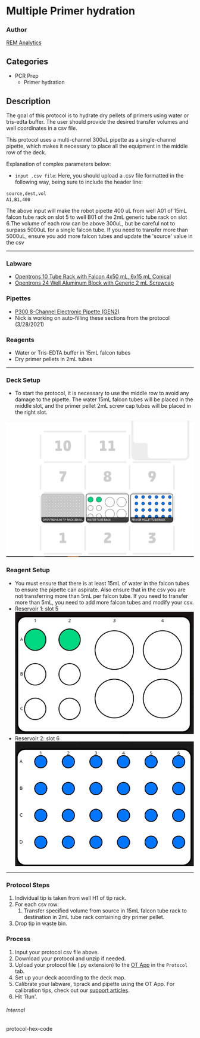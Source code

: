 # Multiple Primer hydration

### Author
[REM Analytics](https://www.remanalytics.ch/)

## Categories
* PCR Prep
	* Primer hydration

## Description
The goal of this protocol is to hydrate dry pellets of primers using water or tris-edta buffer. The user should provide the desired transfer volumes and well coordinates in a csv file. 

This protocol uses a multi-channel 300uL pipette as a single-channel pipette, which makes it necessary to place all the equipment in the middle row of the deck. 

Explanation of complex parameters below:
* `input .csv file`: Here, you should upload a .csv file formatted in the following way, being sure to include the header line:
```
source,dest,vol
A1,B1,400
```
The above input will make the robot pipette 400 uL from well A01 of 15mL falcon tube rack on slot 5 to well B01 of the 2mL generic tube rack on slot 6.The volume of each row can be above 300uL, but be careful not to surpass 5000uL for a single falcon tube. If you need to transfer more than 5000uL, ensure you add more falcon tubes and update the 'source' value in the csv

---


### Labware

* [Opentrons 10 Tube Rack with Falcon 4x50 mL, 6x15 mL Conical](https://labware.opentrons.com/opentrons_10_tuberack_falcon_4x50ml_6x15ml_conical)
* [Opentrons 24 Well Aluminum Block with Generic 2 mL Screwcap](https://labware.opentrons.com/opentrons_24_aluminumblock_generic_2ml_screwcap)

### Pipettes
* [P300 8-Channel Electronic Pipette (GEN2)](https://shop.opentrons.com/collections/ot-2-pipettes/products/8-channel-electronic-pipette?variant=5984202489885)
* Nick is working on auto-filling these sections from the protocol (3/28/2021)

### Reagents
* Water or Tris-EDTA buffer in 15mL falcon tubes
* Dry primer pellets in 2mL tubes
---

### Deck Setup
* To start the protocol, it is necessary to use the middle row to avoid any damage to the pipette. The water 15mL falcon tubes will be placed in the middle slot, and the primer pellet 2mL screw cap tubes will be placed in the right slot.

![deck layout](./deck_layout.PNG)

### Reagent Setup
* You must ensure that there is at least 15mL of water in the falcon tubes to ensure the pipette can aspirate. Also ensure that in the csv you are not transferring more than 5mL per falcon tube. If you need to transfer more than 5mL, you need to add more falcon tubes and modify your csv. 
* Reservoir 1: slot 5
![15mL Falcon Tube Rack](./water_tube_rack.PNG)
* Reservoir 2: slot 6  
![24 well 2mL screw cap tube rack](./primer_tube_rack.PNG)

---

### Protocol Steps
1. Individual tip is taken from well H1 of tip rack.
2. For each csv row:
   1. Transfer specified volume from source in 15mL falcon tube rack to destination in 2mL tube rack containing dry primer pellet. 
3. Drop tip in waste bin.  

### Process
1. Input your protocol csv file above.
2. Download your protocol and unzip if needed.
3. Upload your protocol file (.py extension) to the [OT App](https://opentrons.com/ot-app) in the `Protocol` tab.
4. Set up your deck according to the deck map.
5. Calibrate your labware, tiprack and pipette using the OT App. For calibration tips, check out our [support articles](https://support.opentrons.com/en/collections/1559720-guide-for-getting-started-with-the-ot-2).
6. Hit 'Run'.

###### Internal
protocol-hex-code
